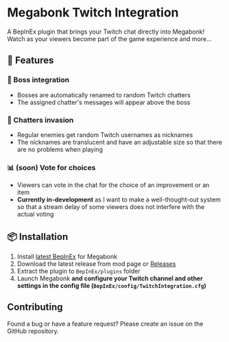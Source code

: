# Megabonk Twitch Integration

A BepInEx plugin that brings your Twitch chat directly into Megabonk! Watch as your viewers become part of the game experience and more...

## 🚀 Features

### 🎯 Boss integration
* Bosses are automatically renamed to random Twitch chatters
* The assigned chatter's messages will appear above the boss

### 👥 Chatters invasion
* Regular enemies get random Twitch usernames as nicknames
* The nicknames are translucent and have an adjustable size so that there are no problems when playing

### 📊 (soon) Vote for choices
* Viewers can vote in the chat for the choice of an improvement or an item
* **Currently in-development** as I want to make a well-thought-out system so that a stream delay of some viewers does not interfere with the actual voting

## 📦 Installation

1. Install [latest BepInEx](https://thunderstore.io/c/megabonk/p/BepInEx/BepInExPack_IL2CPP/) for Megabonk
2. Download the latest release from mod page or [Releases](https://github.com/Flowseal/MegabonkTwitchIntegration/releases)
3. Extract the plugin to `BepInEx/plugins` folder
4. Launch Megabonk **and configure your Twitch channel and other settings in the config file (`BepInEx/config/TwitchIntegration.cfg`)**

## Contributing
Found a bug or have a feature request? Please create an issue on the GitHub repository.